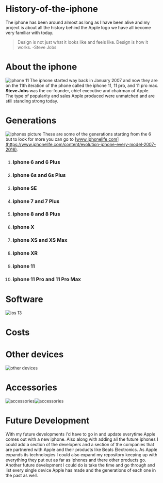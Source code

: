 # History-of-the-iphone
The iphone has been around almost as long as I have been alive and my project is about all the history behind the Apple logo we have all become very familiar with today. 
> Design is not just what it looks like and feels like. Design is how it works.
> -Steve Jobs 
# About the iphone
![iphone 11](https://encrypted-tbn0.gstatic.com/images?q=tbn:ANd9GcRWSC3PAxXouiLQc304WHn3PgJzUpNXjQHG-tmhEyV-KVwVtSX_)
The iphone started way back in January 2007 and now they are on the 11th iteration of the phone called the iphone 11, 11 pro, and 11 pro max. **Steve Jobs** was the co-founder, chief executive and chairman of Apple. The type of popularity and sales Apple produced were unmatched and are still standing strong today. 
# Generations
![iphones picture](https://cdn.iphoneincanada.ca/wp-content/uploads/2019/10/iphone-comparison.png)
These are some of the generations starting from the 6 but to look for more you can go to [www.iphonelife.com](https://www.iphonelife.com/content/evolution-iphone-every-model-2007-2016).
1. ### iphone 6 and 6 Plus
2. ### iphone 6s and 6s Plus
3. ### iphone SE
4. ### iphone 7 and 7 Plus
5. ### iphone 8 and 8 Plus
6. ### iphone X
7. ### iphone XS and XS Max
8. ### iphone XR
9. ### iphone 11
10. ### iphone 11 Pro and 11 Pro Max
# Software
![ios 13](https://cdn.macrumors.com/article-new/2019/06/test-iOS-13-800x465.jpg)
# Costs

# Other devices
![other devices](https://encrypted-tbn0.gstatic.com/images?q=tbn:ANd9GcS7f4V1WEShEMu3Tb9wKaPIkc8aYbjshthh94sR4Muemw-yACcL)
# Accessories
![accessories](https://cdn.wccftech.com/wp-content/uploads/2016/10/iPhone-accessories.png)![accessories](https://cdn.dribbble.com/users/129227/screenshots/5784159/app_accessories_2x.jpg)
# Future Development
With my future developments I'd have to go in and update everytime Apple comes out with a new iphone. Also along with adding all the future iphones I could add a section of the developers and a section of the companies that are partnered with Apple and their products like Beats Electronics. As Apple expands its technologies I could also expand my repository keeping up with everything they put out as far as iphones and there other products go. Another future development I could do is take the time and go through and list every single device Apple has made and the generations of each one in the past as well. 
